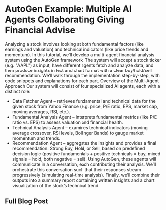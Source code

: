 # AutoGen Example: Multiple AI Agents Collaborating Giving Financial Advise

Analyzing a stock involves looking at both fundamental factors (like earnings and valuation) and technical indicators (like price trends and momentum). In this tutorial, we’ll develop a multi-agent financial analysis system using the AutoGen framework. The system will accept a stock ticker (e.g. "AAPL") as input, have different agents fetch and analyze data, and then produce insights in text and chart format with a clear buy/hold/sell recommendation. We’ll walk through the implementation step-by-step, with code snippets and explanations for each part.
Overview of the Multi-Agent Approach
Our system will consist of four specialized AI agents, each with a distinct role:
- Data Fetcher Agent – retrieves fundamental and technical data for the given stock from Yahoo Finance (e.g. price, P/E ratio, EPS, market cap, moving averages, RSI, etc.).
- Fundamental Analysis Agent – interprets fundamental metrics (like P/E ratio vs. EPS) to assess valuation and financial health.
- Technical Analysis Agent – examines technical indicators (moving average crossover, RSI levels, Bollinger Bands) to gauge market momentum and trends.
- Recommendation Agent – aggregates the insights and provides a final recommendation: Strong Buy, Hold, or Sell, based on predefined decision logic (positive fundamentals + positive technicals = buy​, mixed signals = hold, both negative = sell).
Using AutoGen, these agents will communicate in a conversation, each contributing their analysis. We’ll orchestrate this conversation such that their responses stream progressively (simulating real-time analysis). Finally, we’ll combine their outputs into a summary report containing written insights and a chart visualization of the stock’s technical trend.


## Full Blog Post
